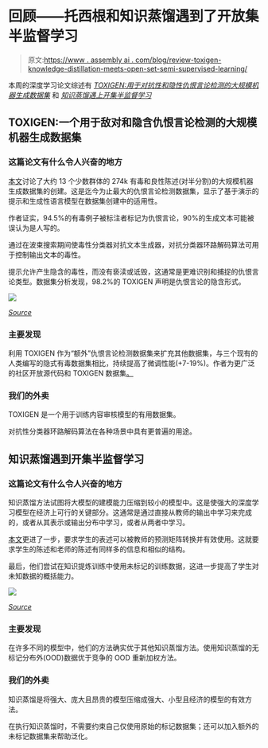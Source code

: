 # 回顾——托西根和知识蒸馏遇到了开放集半监督学习

> 原文:[https://www . assembly ai . com/blog/review-toxigen-knowledge-distillation-meets-open-set-semi-supervised-learning/](https://www.assemblyai.com/blog/review-toxigen-knowledge-distillation-meets-open-set-semi-supervised-learning/)

本周的深度学习论文综述有 [*TOXIGEN:用于对抗性和隐性仇恨言论检测的大规模机器生成数据集*](https://arxiv.org/pdf/2203.09509.pdf) 和 [*知识蒸馏遇上开集半监督学习*](https://arxiv.org/pdf/2205.06701.pdf)

## TOXIGEN:一个用于敌对和隐含仇恨言论检测的大规模机器生成数据集

### 这篇论文有什么令人兴奋的地方

[本文](https://arxiv.org/pdf/2203.09509.pdf)讨论了大约 13 个少数群体的 274k 有毒和良性陈述(对半分割)的大规模机器生成数据集的创建。这是迄今为止最大的仇恨言论检测数据集，显示了基于演示的提示和生成性语言模型在数据集创建中的适用性。

作者证实，94.5%的有毒例子被标注者标记为仇恨言论，90%的生成文本可能被误认为是人写的。

通过在波束搜索期间使毒性分类器对抗文本生成器，对抗分类器环路解码算法可用于控制输出文本的毒性。

提示允许产生隐含的毒性，而没有亵渎或诋毁，这通常是更难识别和捕捉的仇恨言论类型。数据集分析发现，98.2%的 TOXIGEN 声明是仇恨言论的隐含形式。

![](../Images/e5a498b1fa56df217130e1d90bbbbc7f.png)

[*Source*](https://arxiv.org/pdf/2203.09509.pdf)

### 主要发现

利用 TOXIGEN 作为“额外”仇恨言论检测数据集来扩充其他数据集，与三个现有的人类编写的隐式有毒数据集相比，持续提高了微调性能(+7-19%)。作者为更广泛的社区开放源代码和 TOXIGEN 数据集[。](https://github.com/microsoft/ToxiGen)

### 我们的外卖

TOXIGEN 是一个用于训练内容审核模型的有用数据集。

对抗性分类器环路解码算法在各种场景中具有更普遍的用途。

## 知识蒸馏遇到开集半监督学习

### 这篇论文有什么令人兴奋的地方

知识蒸馏方法试图将大模型的建模能力压缩到较小的模型中。这是使强大的深度学习模型在经济上可行的关键部分。这通常是通过直接从教师的输出中学习来完成的，或者从其表示或输出分布中学习，或者从两者中学习。

[本文](https://arxiv.org/pdf/2205.06701.pdf)更进了一步，要求学生的表述可以被教师的预测矩阵转换并有效使用。这就要求学生的陈述和老师的陈述有同样多的信息和相似的结构。

最后，他们尝试在知识提炼训练中使用未标记的训练数据，这进一步提高了学生对未知数据的概括能力。

![](../Images/daf78d5adb3eef2714c39bb1a191efc0.png)

[*Source*](https://arxiv.org/pdf/2205.06701.pdf)

### 主要发现

在许多不同的模型中，他们的方法确实优于其他知识蒸馏方法。使用知识蒸馏的无标记分布外(OOD)数据优于竞争的 OOD 重新加权方法。

### 我们的外卖

知识蒸馏是将强大、庞大且昂贵的模型压缩成强大、小型且经济的模型的有效方法。

在执行知识蒸馏时，不需要约束自己仅使用原始的标记数据集；还可以加入额外的未标记数据集来帮助泛化。